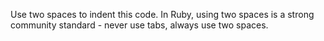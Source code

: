 Use two spaces to indent this code. In Ruby, using two spaces is a strong community standard - never use tabs, always use two spaces.
